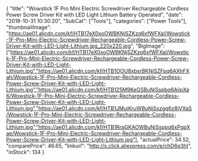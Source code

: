 {
	"title": "Wowstick 1F Pro Mini Electric Screwdriver Rechargeable Cordless Power Screw Driver Kit with LED Light Lithium Battery Operated",
	"date": "2018-10-31 10:30:20",
	"SubCat": ["Tools"],
	"categories": ["Power Tools"],
	"thumbnailImage": "https://ae01.alicdn.com/kf/HTB17eX0xoOWBKNjSZKzq6xfWFXal/Wowstick-1F-Pro-Mini-Electric-Screwdriver-Rechargeable-Cordless-Power-Screw-Driver-Kit-with-LED-Light-Lithium.jpg_220x220.jpg",
	"BigImage": ["https://ae01.alicdn.com/kf/HTB17eX0xoOWBKNjSZKzq6xfWFXal/Wowstick-1F-Pro-Mini-Electric-Screwdriver-Rechargeable-Cordless-Power-Screw-Driver-Kit-with-LED-Light-Lithium.jpg","https://ae01.alicdn.com/kf/HTB1OOU8xbsrBKNjSZFpq6AXhFXah/Wowstick-1F-Pro-Mini-Electric-Screwdriver-Rechargeable-Cordless-Power-Screw-Driver-Kit-with-LED-Light-Lithium.jpg","https://ae01.alicdn.com/kf/HTB125M9KeGSBuNjSspbq6AiipXa6/Wowstick-1F-Pro-Mini-Electric-Screwdriver-Rechargeable-Cordless-Power-Screw-Driver-Kit-with-LED-Light-Lithium.jpg","https://ae01.alicdn.com/kf/HTB1JMuiKruWBuNjSszgq6z8jVXaS/Wowstick-1F-Pro-Mini-Electric-Screwdriver-Rechargeable-Cordless-Power-Screw-Driver-Kit-with-LED-Light-Lithium.jpg","https://ae01.alicdn.com/kf/HTB1RraGKAOWBuNjSsppq6xPgpXae/Wowstick-1F-Pro-Mini-Electric-Screwdriver-Rechargeable-Cordless-Power-Screw-Driver-Kit-with-LED-Light-Lithium.jpg"],
	"actualPrice": 34.52,
	"comparePrice": 46.65,
	"linkurl": "http://s.click.aliexpress.com/e/chD6q3hI",
	"inStock": 134
}
